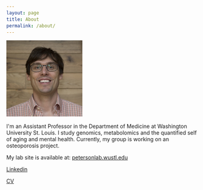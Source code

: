 ```yaml
---
layout: page
title: About
permalink: /about/
---
```


<img src="/img/tim-square.jpg" alt="Tim Peterson" style="width: 200px;"/>


<!--![/img/tim-better.jpg](/img/tim-better.jpg)-->

I'm an Assistant Professor in the Department of Medicine at Washington University St. Louis. I study genomics, metabolomics and the quantified self of aging and mental health. Currently, my group is working on an osteoporosis project.


My lab site is available at: [petersonlab.wustl.edu](http://petersonlab.wustl.edu/)

[Linkedin](https://www.linkedin.com/petersontimr)

[CV](https://drive.google.com/open?id=0B3ZPujVKX6GINWhYQ010NXVhaUU)

